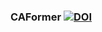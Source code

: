 
### CAFormer   [![DOI](https://zenodo.org/badge/828057118.svg)](https://zenodo.org/doi/10.5281/zenodo.12736212)
